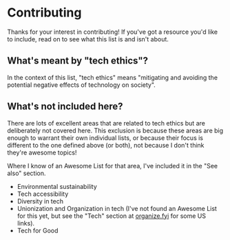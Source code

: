 # Contributing

Thanks for your interest in contributing! If you've got a resource you'd like to include, read on to see what this list is and isn't about.

## What's meant by "tech ethics"?

In the context of this list, "tech ethics" means "mitigating and avoiding the potential negative effects of technology on society".

## What's not included here?

There are lots of excellent areas that are related to tech ethics but are deliberately not covered here. This exclusion is because these areas are big enough to warrant their own individual lists, or because their focus is different to the one defined above (or both), not because I don't think they're awesome topics!

Where I know of an Awesome List for that area, I've included it in the "See also" section.

- Environmental sustainability
- Tech accessibility
- Diversity in tech
- Unionization and Organization in tech (I've not found an Awesome List for this yet, but see the "Tech" section at [organize.fyi](https://organize.fyi) for some US links).
- Tech for Good
